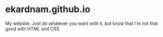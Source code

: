 # ekardnam.github.io
My website. Just do whatever you want with it, but know that I'm not that good with HTML and CSS
